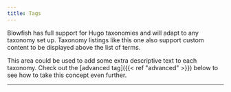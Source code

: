 ```yaml
---
title: Tags
---
```


Blowfish has full support for Hugo taxonomies and will adapt to any taxonomy set up. Taxonomy listings like this one also support custom content to be displayed above the list of terms.

This area could be used to add some extra descriptive text to each taxonomy. Check out the [advanced tag]({{< ref "advanced" >}}) below to see how to take this concept even further.

---
